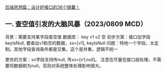 [后端思想篇：设计好接口的36个锦囊！](https://ost.51cto.com/posts/12642)

## 一. 查空值引发的大脑风暴（2023/0809 MCD）

 背景：需要支持某字段查空值
   数据库：
      key
      v1
      v2
      空
 初步方案：接口加字段keyIsNull, 要查出v1和空的数据，xx=[v1], keyIsNull
   问题：特地一个字段，太定制。其他字段查询条件都是交集，这个是并集，逻辑不统一


更优的方案：xx字段支持传null, 传xx=[v1,null]。
  注意在尽量在接口层处理，不需要将数据刷为null，否则对系统整体处理影响很大。

 
 

